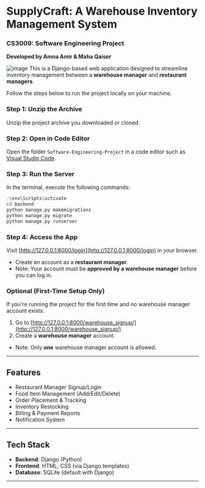 # SupplyCraft: A Warehouse Inventory Management System  
### CS3009: Software Engineering Project  
**Developed by Amna Amir & Maha Qaiser**

![image](https://github.com/user-attachments/assets/799f94c0-4646-41d0-8552-7c2f4d353cb4)
This is a Django-based web application designed to streamline inventory management between  a **warehouse manager** and **restaurant managers**.

Follow the steps below to run the project locally on your machine.

### Step 1: Unzip the Archive

Unzip the project archive you downloaded or cloned.

### Step 2: Open in Code Editor

Open the folder `Software-Engineering-Project` in a code editor such as [Visual Studio Code](https://code.visualstudio.com/).

### Step 3: Run the Server

In the terminal, execute the following commands:

```bash
.\env\Scripts\activate
cd backend
python manage.py makemigrations
python manage.py migrate
python manage.py runserver
```

### Step 4: Access the App

Visit [http://127.0.0.1:8000/login](http://127.0.0.1:8000/login) in your browser.

- Create an account as a **restaurant manager**.
- Note: Your account must be **approved by a warehouse manager** before you can log in.

### Optional (First-Time Setup Only)

If you're running the project for the first time and no warehouse manager account exists:

1. Go to [http://127.0.0.1:8000/warehouse_signup/](http://127.0.0.1:8000/warehouse_signup/)
2. Create a **warehouse manager** account.
 - Note: Only **one** warehouse manager account is allowed.

---

## Features

- Restaurant Manager Signup/Login
- Food Item Management (Add/Edit/Delete)
- Order Placement & Tracking
- Inventory Restocking
- Billing & Payment Reports
- Notification System

---

## Tech Stack

- **Backend**: Django (Python)
- **Frontend**: HTML, CSS (via Django templates)
- **Database**: SQLite (default with Django)

---

